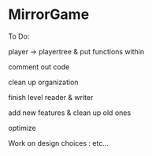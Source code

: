 # MirrorGame

To Do:

player -> playertree & put functions within


comment out code


clean up organization


finish level reader & writer


add new features & clean up old ones


optimize


Work on design choices :
    etc...
